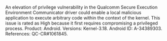 An elevation of privilege vulnerability in the Qualcomm Secure Execution Environment Communicator driver could enable a local malicious application to execute arbitrary code within the context of the kernel. This issue is rated as High because it first requires compromising a privileged process. Product: Android. Versions: Kernel-3.18. Android ID: A-34389303. References: QC-CR#1061845.